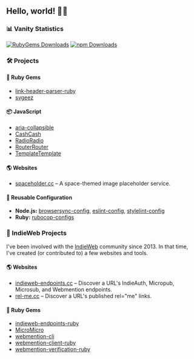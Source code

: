 ## Hello, world! 👋🏻

### 📊 Vanity Statistics

[![RubyGems Downloads](https://img.shields.io/static/v1?color=%23e9573f&label=RubyGems+Downloads&logo=rubygems&message=510%2C261&style=for-the-badge)](https://rubygems.org/profiles/jgarber623) [![npm Downloads](https://img.shields.io/static/v1?color=%23cb3837&label=npm+Downloads&logo=npm&message=20%2C758&style=for-the-badge)](https://www.npmjs.com/~jgarber)

### 🛠 Projects

#### 💎 Ruby Gems

- [link-header-parser-ruby](https://github.com/jgarber623/link-header-parser-ruby)
- [svgeez](https://github.com/jgarber623/svgeez)

#### 📦 JavaScript

- [aria-collapsible](https://github.com/jgarber623/aria-collapsible)
- [CashCash](https://github.com/jgarber623/CashCash)
- [RadioRadio](https://github.com/jgarber623/RadioRadio)
- [RouterRouter](https://github.com/jgarber623/RouterRouter)
- [TemplateTemplate](https://github.com/jgarber623/TemplateTemplate)

#### 🌎 Websites

- [spaceholder.cc](https://github.com/jgarber623/spaceholder.cc) – A space-themed image placeholder service.

#### 🧩 Reusable Configuration

- **Node.js:** [browsersync-config](https://github.com/jgarber623/browsersync-config), [eslint-config](https://github.com/jgarber623/eslint-config), [stylelint-config](https://github.com/jgarber623/stylelint-config)
- **Ruby:** [rubocop-configs](https://github.com/jgarber623/rubocop-configs)

### 🧡 IndieWeb Projects

I've been involved with the [IndieWeb](https://indieweb.org) community since 2013. In that time, I've created (or contributed to) a few websites and tools.

#### 🌎 Websites

- [indieweb-endpoints.cc](https://github.com/jgarber623/indieweb-endpoints.cc) – Discover a URL's IndieAuth, Micropub, Microsub, and Webmention endpoints.
- [rel-me.cc](https://github.com/jgarber623/rel-me.cc) – Discover a URL's published rel="me" links.

#### 💎 Ruby Gems

- [indieweb-endpoints-ruby](https://github.com/indieweb/indieweb-endpoints-ruby)
- [MicroMicro](https://github.com/jgarber623/micromicro)
- [webmention-cli](https://github.com/jgarber623/webmention-cli)
- [webmention-client-ruby](https://github.com/indieweb/webmention-client-ruby)
- [webmention-verification-ruby](https://github.com/jgarber623/webmention-verification-ruby)
